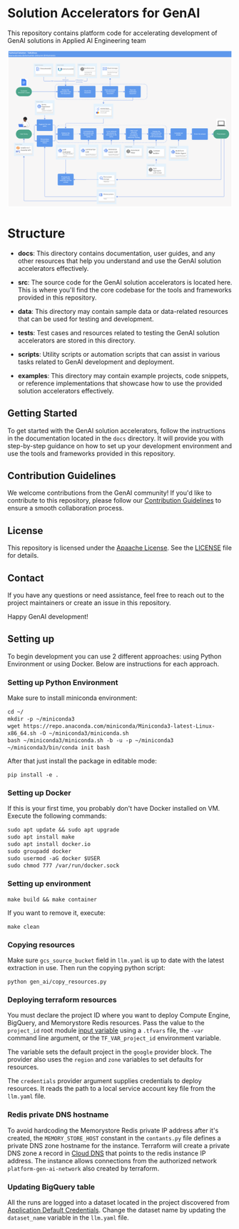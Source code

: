 # Solution Accelerators for GenAI
This repository contains platform code for accelerating development of GenAI solutions in Applied AI Engineering team

![alt text](resources/image.png)

# Structure

- **docs**: This directory contains documentation, user guides, and any other resources that help you understand and use the GenAI solution accelerators effectively.

- **src**: The source code for the GenAI solution accelerators is located here. This is where you'll find the core codebase for the tools and frameworks provided in this repository.

- **data**: This directory may contain sample data or data-related resources that can be used for testing and development.

- **tests**: Test cases and resources related to testing the GenAI solution accelerators are stored in this directory.

- **scripts**: Utility scripts or automation scripts that can assist in various tasks related to GenAI development and deployment.

- **examples**: This directory may contain example projects, code snippets, or reference implementations that showcase how to use the provided solution accelerators effectively.

## Getting Started

To get started with the GenAI solution accelerators, follow the instructions in the documentation located in the `docs` directory. It will provide you with step-by-step guidance on how to set up your development environment and use the tools and frameworks provided in this repository.

## Contribution Guidelines

We welcome contributions from the GenAI community! If you'd like to contribute to this repository, please follow our [Contribution Guidelines](CONTRIBUTING.md) to ensure a smooth collaboration process.

## License

This repository is licensed under the [Apaache License](LICENSE). See the [LICENSE](LICENSE) file for details.

## Contact

If you have any questions or need assistance, feel free to reach out to the project maintainers or create an issue in this repository.

Happy GenAI development!


## Setting up
To begin development you can use 2 different approaches: using Python Environment or using Docker. Below are instructions for each approach.

### Setting up Python Environment
Make sure to install miniconda environment:
```
cd ~/
mkdir -p ~/miniconda3
wget https://repo.anaconda.com/miniconda/Miniconda3-latest-Linux-x86_64.sh -O ~/miniconda3/miniconda.sh
bash ~/miniconda3/miniconda.sh -b -u -p ~/miniconda3
~/miniconda3/bin/conda init bash
```
After that just install the package in editable mode:

```
pip install -e .
```

### Setting up Docker
If this is your first time, you probably don't have Docker installed on VM. Execute the following commands:
```
sudo apt update && sudo apt upgrade
sudo apt install make
sudo apt install docker.io
sudo groupadd docker
sudo usermod -aG docker $USER
sudo chmod 777 /var/run/docker.sock
```

### Setting up environment

```
make build && make container
```

If you want to remove it, execute:

```
make clean
```


### Copying resources

Make sure `gcs_source_bucket` field in `llm.yaml` is up to date with the latest extraction in use. Then run the copying python script:
```
python gen_ai/copy_resources.py
```


### Deploying terraform resources
You must declare the project ID where you want to deploy Compute Engine, BigQuery, and Memorystore Redis resources. Pass the value to the `project_id` root module [input variable](https://developer.hashicorp.com/terraform/language/values/variables#assigning-values-to-root-module-variables) using a `.tfvars` file, the `-var` command line argument, or the `TF_VAR_project_id` environment variable.

The variable sets the default project in the `google` provider block. The provider also uses the `region` and `zone` variables to set defaults for resources.

The `credentials` provider argument supplies credentials to deploy resources. It reads the path to a local service account key file from the `llm.yaml` file.


### Redis private DNS hostname
To avoid hardcoding the Memorystore Redis private IP address after it's created, the `MEMORY_STORE_HOST` constant in the `contants.py` file defines a private DNS zone hostname for the instance. Terraform will create a private DNS zone `A` record in [Cloud DNS](https://cloud.google.com/dns/docs/zones#create-private-zone) that points to the redis instance IP address. The instance allows connections from the authorized network `platform-gen-ai-network` also created by terraform.


### Updating BigQuery table

All the runs are logged into a dataset located in the project discovered from [Application Default Credentials](https://cloud.google.com/docs/authentication/application-default-credentials). Change the dataset name by updating the `dataset_name` variable in the `llm.yaml` file.
